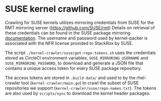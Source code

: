 # SUSE kernel crawling

Crawling for SUSE kernels utilizes mirroring credentials from SUSE for the RMT mirroring server (https://github.com/SUSE/rmt)
Details on retrieval of these credentials can be found in the SUSE package mirroring [documentation](https://documentation.suse.com/sles/15-SP1/single-html/SLES-rmt/index.html#sec-rmt-mirroring-credentials).
The username and password used by kernel-packer is associated with the NFR license provided to StackRox by SUSE.

The script `./kernel-crawler/suse/get-repo-tokens.sh` uses the credentials stored as CircleCI environment variables, `SUSE_MIRRORING_USERNAME` and `SUSE_MIRRORING_PASSWORD`,
to download and generate a JSON file that contains a unique access token for every SUSE package repository.

The access tokens are stored in `.build-data/` and used to by the rhel-crawler
tool (`kernel-crawler/main.go`) to crawl the subset of SUSE repositories we
support (`kernel-crawler/suse/repo-names.txt`). The tokens are also used by `scripts/sync` to download
the kernel header packages.



